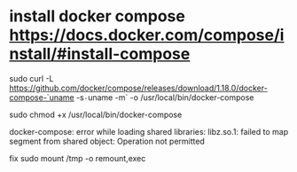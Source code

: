 # install docker compose https://docs.docker.com/compose/install/#install-compose
sudo curl -L https://github.com/docker/compose/releases/download/1.18.0/docker-compose-`uname -s`-`uname -m` -o /usr/local/bin/docker-compose

sudo chmod +x /usr/local/bin/docker-compose


docker-compose: error while loading shared libraries: libz.so.1: failed to map segment from shared object: Operation not permitted

fix 
sudo mount /tmp -o remount,exec
